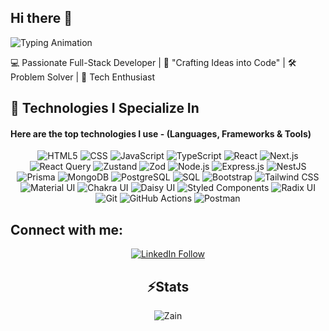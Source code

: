 ## Hi there 👋

<!--
**zain546/zain546** is a ✨ _special_ ✨ repository because its `README.md` (this file) appears on your GitHub profile.

Here are some ideas to get you started:

- 🔭 I’m currently working on ...
- 🌱 I’m currently learning ...
- 👯 I’m looking to collaborate on ...
- 🤔 I’m looking for help with ...
- 💬 Ask me about ...
- 📫 How to reach me: ...
- 😄 Pronouns: ...
- ⚡ Fun fact: ...
-->
![Typing Animation](https://readme-typing-svg.demolab.com?font=Cascadia+Code&weight=500&size=28&pause=1000&color=FFFFFF&center=true&vCenter=true&width=500&lines=🙋🏻‍♂️Welcome+to+My+Profile!;I'm+Zain;Happy+Coding!+%F0%9F%91%8D)


:computer: Passionate Full-Stack Developer | :star2: "Crafting Ideas into Code" | :hammer_and_wrench: Problem Solver | :rocket: Tech Enthusiast

## :rocket: Technologies I Specialize In

#### Here are the top technologies I use - (Languages, Frameworks & Tools)
<p align="center">
  <!-- Foundational Technologies -->
  <img alt="HTML5" src="https://img.shields.io/badge/-HTML5-E34F26?style=flat-square&logo=html5&logoColor=white" />
  <img alt="CSS" src="https://img.shields.io/badge/-CSS-1572B6?style=flat-square&logo=css3&logoColor=white" />
  <img alt="JavaScript" src="https://img.shields.io/badge/-JavaScript-F7DF1C?style=flat-square&logo=javascript&logoColor=black" />
  <img alt="TypeScript" src="https://img.shields.io/badge/-TypeScript-007ACC?style=flat-square&logo=typescript&logoColor=white" />

  <!-- Frontend Development -->
  <img alt="React" src="https://img.shields.io/badge/-React-45b8d8?style=flat-square&logo=react&logoColor=white" />
  <!-- <img alt="Vue.js" src="https://img.shields.io/badge/-Vue.js-4FC08D?style=flat-square&logo=vue.js&logoColor=white" /> -->
  <img alt="Next.js" src="https://img.shields.io/badge/-Next.js-000000?style=flat-square&logo=next.js&logoColor=white" />
  <img alt="React Query" src="https://img.shields.io/badge/-React%20Query-FF4154?style=flat-square&logo=react-query&logoColor=white" />
  <!-- <img alt="Redux" src="https://img.shields.io/badge/-Redux-764ABC?style=flat-square&logo=redux&logoColor=white" /> -->
  <img alt="Zustand" src="https://img.shields.io/badge/-Zustand-FF5F00?style=flat-square&logo=zustand&logoColor=white" />
  <img alt="Zod" src="https://img.shields.io/badge/-Zod-2E5F9E?style=flat-square&logo=zod&logoColor=white" />

  <!-- Backend Development -->
  <img alt="Node.js" src="https://img.shields.io/badge/-Node.js-43853d?style=flat-square&logo=node.js&logoColor=white" />
  <img alt="Express.js" src="https://img.shields.io/badge/-Express.js-000000?style=flat-square&logo=express&logoColor=white" />
  <img alt="NestJS" src="https://img.shields.io/badge/-NestJS-ea2845?style=flat-square&logo=nestjs&logoColor=white" />
  <img alt="Prisma" src="https://img.shields.io/badge/-Prisma-2D3748?style=flat-square&logo=prisma&logoColor=white" />
  <img alt="MongoDB" src="https://img.shields.io/badge/-MongoDB-13aa52?style=flat-square&logo=mongodb&logoColor=white" />
  <img alt="PostgreSQL" src="https://img.shields.io/badge/-PostgreSQL-316192?style=flat-square&logo=postgresql&logoColor=white" /> 
  <img alt="SQL" src="https://img.shields.io/badge/-SQL-4479A1?style=flat-square&logo=mysql&logoColor=white" />

 <!-- <img alt="Redis" src="https://img.shields.io/badge/-Redis-DC382D?style=flat-square&logo=redis&logoColor=white" /> -->
<!-- Styling and UI Libraries -->
  <img alt="Bootstrap" src="https://img.shields.io/badge/-bootstrap-7953b3?style=flat-square&logo=javascript&logoColor=white" />
  <img alt="Tailwind CSS" src="https://img.shields.io/badge/-Tailwind%20CSS-06B6D4?style=flat-square&logo=tailwind-css&logoColor=white" />
  <img alt="Material UI" src="https://img.shields.io/badge/-Material%20UI-0081CB?style=flat-square&logo=material-ui&logoColor=white" />
  <img alt="Chakra UI" src="https://img.shields.io/badge/-Chakra%20UI-319795?style=flat-square&logo=chakra-ui&logoColor=white" />
  <img alt="Daisy UI" src="https://img.shields.io/badge/-Daisy%20UI-7A5E99?style=flat-square&logo=daisyui&logoColor=white" />
  <img alt="Styled Components" src="https://img.shields.io/badge/-Styled_Components-db7092?style=flat-square&logo=styled-components&logoColor=white" />
  <img alt="Radix UI" src="https://img.shields.io/badge/-Radix_UI-0D0D0D?style=flat-square&logo=react&logoColor=white" />
  <!-- DevOps and Deployment -->
  <!--<img alt="Docker" src="https://img.shields.io/badge/-Docker-2496ED?style=flat-square&logo=docker&logoColor=white" />
  <img alt="Kubernetes" src="https://img.shields.io/badge/-Kubernetes-326CE5?style=flat-square&logo=kubernetes&logoColor=white" />
  <img alt="AWS" src="https://img.shields.io/badge/-AWS-FF9900?style=flat-square&logo=amazonaws&logoColor=white" /> -->

  <!-- Testing -->
  <!--<img alt="Jest" src="https://img.shields.io/badge/-Jest-C21325?style=flat-square&logo=jest&logoColor=white" /> -->
  <!-- <img alt="Cypress" src="https://img.shields.io/badge/-Cypress-17202C?style=flat-square&logo=cypress&logoColor=white" /> -->
  <!--<img alt="Vitest" src="https://img.shields.io/badge/-Vitest-6E9F18?style=flat-square&logo=vitest&logoColor=white" />-->

  <!-- Tools -->
  <img alt="Git" src="https://img.shields.io/badge/-Git-F05032?style=flat-square&logo=git&logoColor=white" />
  <img alt="GitHub Actions" src="https://img.shields.io/badge/-GitHub%20Actions-2088FF?style=flat-square&logo=github-actions&logoColor=white" /> 
<!--  <img alt="npm" src="https://img.shields.io/badge/-NPM-CB3837?style=flat-square&logo=npm&logoColor=white" />
  <img alt="Yarn" src="https://img.shields.io/badge/-Yarn-2C8EBB?style=flat-square&logo=Yarn&logoColor=white" />
  <img alt="Prettier" src="https://img.shields.io/badge/-Prettier-F7B93E?style=flat-square&logo=prettier&logoColor=white" />
  <img alt="ESLint" src="https://img.shields.io/badge/-ESLint-4B32C3?style=flat-square&logo=eslint&logoColor=white" />
  <!--<img alt="GraphQL" src="https://img.shields.io/badge/-GraphQL-E10098?style=flat-square&logo=graphql&logoColor=white" /> -->
  <!--<img alt="WebSocket" src="https://img.shields.io/badge/-WebSocket-000000?style=flat-square&logo=websocket&logoColor=white" /> -->
   <!-- APIs/Testing -->
  <img alt="Postman" src="https://img.shields.io/badge/-Postman-FF6C37?style=flat-square&logo=Postman&logoColor=white" /> 
  <!-- <img alt="Insomnia" src="https://img.shields.io/badge/-Insomnia-5849BE?style=flat-square&logo=insomnia&logoColor=white" />  -->

  <!-- Communication and Collaboration -->
  <!--<img alt="Slack" src="https://img.shields.io/badge/-Slack-4A154B?style=flat-square&logo=Slack&logoColor=white" /> -->
  <!-- Editor -->
   <!-- <img alt="VS Code" src="https://img.shields.io/badge/-VS%20Code-0078D4?style=flat-square&logo=visual-studio-code&logoColor=white" />  -->
</p>

## Connect with me:
<div align="center">
  <a href="https://www.linkedin.com/in/zainali546/" target="_blank">
    <img src="https://img.shields.io/badge/Follow%20Me%20on-LinkedIn-blue?style=for-the-badge" alt="LinkedIn Follow" />
  </a>
<!--   &nbsp;&nbsp;
  <a href="https://x.com/Ranazain546" target="_blank">
    <img src="https://img.shields.io/twitter/follow/Ranazain546.svg?style=social" alt="X Follow" />
  </a> -->
</div>

<!-- STATS -->
<div>
<h2 align="center">⚡Stats </h2>
<!-- <p><img align="left" src="https://github-readme-stats.vercel.app/api?username=zain546&show_icons=true&locale=en&theme=tokyonight" alt="Zain" /></p> -->
<p align="center"><img align="center" src="https://github-readme-streak-stats.herokuapp.com/?user=zain546&&theme=tokyonight" alt="Zain" /></p>
</div>

